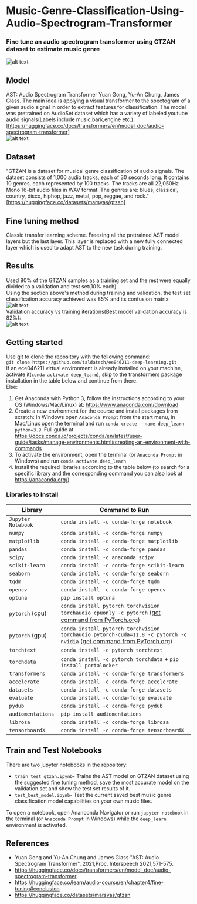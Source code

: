 # Music-Genre-Classification-Using-Audio-Spectrogram-Transformer
### Fine tune an audio spectrogram transformer using GTZAN dataset to estimate music genre
![alt text](https://github.com/sbajamy/Music-Genre-Classification-Using-Audio-Spectrogram-Transformer/blob/main/images/OpeningImage.jpg)  
## Model  
AST: Audio Spectrogram Transformer Yuan Gong, Yu-An Chung, James Glass. The main idea is applying a visual transformer to the spectogram of a given audio signal in order to extract features for classification. The model was pretrained on AudioSet dataset which has a variety of labeled youtube audio signals(Labels include music,bark,engine etc.). [https://huggingface.co/docs/transformers/en/model_doc/audio-spectrogram-transformer]  
![alt text](https://github.com/sbajamy/Music-Genre-Classification-Using-Audio-Spectrogram-Transformer/blob/main/images/AST.jpg)  
## Dataset
"GTZAN is a dataset for musical genre classification of audio signals. The dataset consists of 1,000 audio tracks, each of 30 seconds long. It contains 10 genres, each represented by 100 tracks. The tracks are all 22,050Hz Mono 16-bit audio files in WAV format. The genres are: blues, classical, country, disco, hiphop, jazz, metal, pop, reggae, and rock."[https://huggingface.co/datasets/marsyas/gtzan]
## Fine tuning method
Classic transfer learning scheme. Freezing all the pretrained AST model layers but the last layer. This layer is replaced with a new fully connected layer which is used to adapt AST to the new task during training.
## Results
Used 80% of the GTZAN samples as a training set and the rest were equally divided to a validation and test set(10% each).  
Using the section above's method during training and validation, the test set classification accuracy achieved was 85% and its confusion matrix:  
![alt text](https://github.com/sbajamy/Music-Genre-Classification-Using-Audio-Spectrogram-Transformer/blob/main/images/Test_confusion_matrix.jpg)   
Validation accuracy vs training iterations(Best model validation accuracy is 82%):  
![alt text](https://github.com/sbajamy/Music-Genre-Classification-Using-Audio-Spectrogram-Transformer/blob/main/images/Validation_vs_iterations.jpg)  
## Getting started
Use git to clone the repository with the following command:   
`git clone https://github.com/taldatech/ee046211-deep-learning.git`   
If an ece046211 virtual environment is already installed on your machine, activate it(`conda activate deep_learn`), skip to the transformers package installation in the table below and continue from there.    
Else:
1. Get Anaconda with Python 3, follow the instructions according to your OS (Windows/Mac/Linux) at: https://www.anaconda.com/download
2. Create a new environment for the course and install packages from scratch:
In Windows open `Anaconda Prompt` from the start menu, in Mac/Linux open the terminal and run `conda create --name deep_learn python=3.9`. Full guide at https://docs.conda.io/projects/conda/en/latest/user-guide/tasks/manage-environments.html#creating-an-environment-with-commands
4. To activate the environment, open the terminal (or `Anaconda Prompt` in Windows) and run `conda activate deep_learn`
5. Install the required libraries according to the table below (to search for a specific library and the corresponding command you can also look at https://anaconda.org/)

### Libraries to Install

|Library         | Command to Run |
|----------------|---------|
|`Jupyter Notebook`|  `conda install -c conda-forge notebook`|
|`numpy`|  `conda install -c conda-forge numpy`|
|`matplotlib`|  `conda install -c conda-forge matplotlib`|
|`pandas`|  `conda install -c conda-forge pandas`|
|`scipy`| `conda install -c anaconda scipy `|
|`scikit-learn`|  `conda install -c conda-forge scikit-learn`|
|`seaborn`|  `conda install -c conda-forge seaborn`|
|`tqdm`| `conda install -c conda-forge tqdm`|
|`opencv`| `conda install -c conda-forge opencv`|
|`optuna`| `pip install optuna`|
|`pytorch` (cpu)| `conda install pytorch torchvision torchaudio cpuonly -c pytorch` (<a href="https://pytorch.org/get-started/locally/">get command from PyTorch.org</a>)|
|`pytorch` (gpu)| `conda install pytorch torchvision torchaudio pytorch-cuda=11.8 -c pytorch -c nvidia` (<a href="https://pytorch.org/get-started/locally/">get command from PyTorch.org</a>)|
|`torchtext`| `conda install -c pytorch torchtext`|
|`torchdata`| `conda install -c pytorch torchdata` + `pip install portalocker`|
|`transformers`|`conda install -c conda-forge transformers`|
|`accelerate`|`conda install -c conda-forge accelerate`|
|`datasets`|`conda install -c conda-forge datasets`|
|`evaluate`|`conda install -c conda-forge evaluate`|
|`pydub`|`conda install -c conda-forge pydub`|
|`audiomentations`|`pip install audiomentations`|
|`librosa`|`conda install -c conda-forge librosa`|
|`tensorboardX`|`conda install -c conda-forge tensorboardX`|
## Train and Test Notebooks
There are two jupyter notebooks in the repository:  
* `train_test_gtzan.ipynb`- Trains the AST model on GTZAN dataset using the suggested fine tuning method, save the most accurate model on the validation set and show the test set results of it.
* `test_best_model.ipynb`- Test the current saved best music genre classification model capabilities on your own music files.  

To open a notebook, open Ananconda Navigator or run `jupyter notebook` in the terminal (or `Anaconda Prompt` in Windows) while the `deep_learn` environment is activated.   
## References
* Yuan Gong and Yu-An Chung and James Glass "AST: Audio Spectrogram Transformer", 2021,Proc. Interspeech 2021,571-575.
* https://huggingface.co/docs/transformers/en/model_doc/audio-spectrogram-transformer
* https://huggingface.co/learn/audio-course/en/chapter4/fine-tuning#conclusion
* https://huggingface.co/datasets/marsyas/gtzan